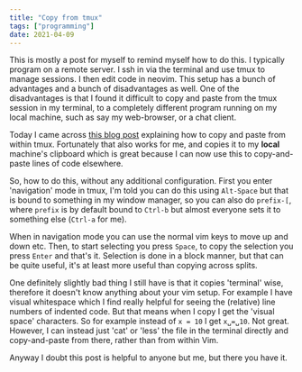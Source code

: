 ```yaml
---
title: "Copy from tmux"
tags: ["programming"]
date: 2021-04-09
---
```


This is mostly a post for myself to remind myself how to do this. I typically program on a remote server. I ssh in via the terminal and use tmux to manage sessions. I then edit code in neovim. This setup has a bunch of advantages and a bunch of disadvantages as well. One of the disadvantages is that I found it difficult to copy and paste from the tmux session in my terminal, to a completely different program running on my local machine, such as say my web-browser, or a chat client.

Today I came across [this blog post](https://ianthehenry.com/posts/tmux-psa/) explaining how to copy and paste from within tmux. Fortunately that also works for me, and copies it to my **local** machine's clipboard which is great because I can now use this to copy-and-paste lines of code elsewhere.

So, how to do this, without any additional configuration. First you enter 'navigation' mode in tmux, I'm told you can do this using `Alt-Space` but that is bound to something in my window manager, so you can also do `prefix-[`, where `prefix` is by default bound to `Ctrl-b` but almost everyone sets it to something else (`Ctrl-a` for me).

When in navigation mode you can use the normal vim keys to move up and down etc. Then, to start selecting you press `Space`, to copy the selection you press `Enter` and that's it. Selection is done in a block manner, but that can be quite useful, it's at least more useful than copying across splits.

One definitely slightly bad thing I still have is that it copies 'terminal' wise, therefore it doesn't know anything about your vim setup. For example I have visual whitespace which I find really helpful for seeing the (relative) line numbers of indented code. But that means when I copy I get the 'visual space' characters. So for example instead of `x = 10` I get `x␣=␣10`. Not great. However, I can instead just 'cat' or 'less' the file in the terminal directly and copy-and-paste from there, rather than from within Vim. 

Anyway I doubt this post is helpful to anyone but me, but there you have it.
